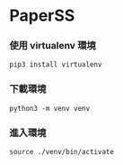 # PaperSS

### 使用 virtualenv 環境
```
pip3 install virtualenv
```

### 下載環境

```angular2html
python3 -m venv venv
```

### 進入環境
```angular2html
source ./venv/bin/activate
```